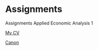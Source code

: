# Assignments
Assignments Applied Economic Analysis 1

[My CV](https://github.com/JoeriVerlinden/Assignments/blob/master/CV.md)

[Canon](https://github.com/spirosara/Assignments/blob/master/Canon-%20The%20Behavioral%20aspects%20of%20Labor%20Economics.md)
